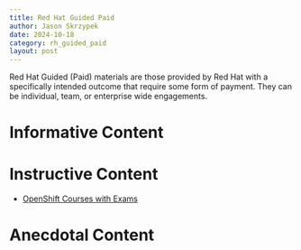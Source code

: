 ```yaml
---
title: Red Hat Guided Paid
author: Jason Skrzypek
date: 2024-10-18
category: rh_guided_paid
layout: post
---
```


Red Hat Guided (Paid) materials are those provided by Red Hat with a specifically intended outcome that require some form of payment. They can be individual, team, or enterprise wide engagements.

# Informative Content

# Instructive Content

* [OpenShift Courses with Exams](https://www.redhat.com/en/services/training/all-courses-exams?f[0]=taxonomy_product_tid:6921&f[1]=taxonomy_training_tid:1161)

# Anecdotal Content
